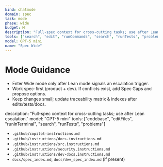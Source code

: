 ```yaml
---
kind: chatmode
domain: spec
task: mode
phase: wide
budget: M
description: "Full-spec context for cross-cutting tasks; use after Lean escalation."
tools: ["search", "edit", "runCommands", "search", "runTests", "problems"]
model: GPT-5 mini
name: "Spec Wide"
---
```


# Mode Guidance

- Enter Wide mode only after Lean mode signals an escalation trigger.
- Work spec-first (product + dev). If conflicts exist, add Spec Gaps and propose options.
- Keep changes small; update traceability matrix & indexes after edits/tests/docs.

description: "Full-spec context for cross-cutting tasks; use after Lean escalation."
model: "GPT-5 mini"
tools: ["codebase", "editFiles", "runInTerminal", "search", "runTests", "problems"]

- `.github/copilot-instructions.md`
- `.github/instructions/docs.instructions.md`
- `.github/instructions/src.instructions.md`
- `.github/instructions/security.instructions.md`
- `.github/instructions/dev-docs.instructions.md`
- `docs/spec_index.md`, `docs/dev_spec_index.md` (if present)
